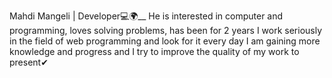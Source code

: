 Mahdi Mangeli | Developer💻🌍__
 He is interested in computer and programming, loves solving problems, has been for 2 years
I work seriously in the field of web programming and look for it every day
I am gaining more knowledge and progress and I try to improve the quality of my work
to present✔


